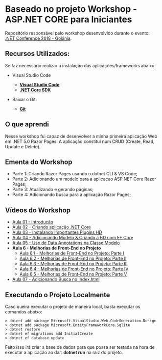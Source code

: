 # Baseado no projeto  Workshop - ASP.NET CORE para Iniciantes

Repositório responsável pelo workshop desenvolvido durante o evento: [.NET Conference 2018 - Goiânia](https://github.com/glaucia86/workshop-net-core-iniciantes).

## Recursos Utilizados:

Se faz necessário realizar a instalação das aplicações/frameworks abaixo:

* Visual Studio Code

    - **[Visual Studio Code](https://code.visualstudio.com/?WT.mc_id=aspcoreiniciantes-github-gllemos)**
    - **[.NET Core SDK](https://www.microsoft.com/net/download?WT.mc_id=aspcoreiniciantes-github-gllemos)**

* Baixar o Git:
    
    - **[Git](https://git-scm.com/downloads)**

## O que aprendi

Nesse workshop fui capaz de desenvolver a minha primeira aplicação Web em .NET  5.0 Razor Pages.
A aplicação constitui num CRUD (Create, Read, Update e Delete).

## Ementa do Workshop

- Parte 1: Criando Razor Pages usando o dotnet CLI & VS Code;
- Parte 2: Adicionando um modelo para a aplicaçao ASP.NET Core Razor Pages;
- Parte 3: Atualizando e gerando páginas;
- Parte 4: Adicionando busca para a aplicação Razor Pages;

## Vídeos do Workshop

- [Aula 01 - Introdução](https://youtu.be/njlmcXxSHE4)
- [Aula 02 - Criando aplicação .NET Core](https://youtu.be/QobTy9hMUsA)
- [Aula 03 - Instalando Importantes Plugins HD](https://youtu.be/QobTy9hMUsA)
- [Aula 04 - Adicionando Modelo & Criando a BD com EF Core](https://youtu.be/2UpKRHgE79I)
- [Aula 05 - Uso de Data Annotations na Classe Modelo](https://youtu.be/3rOydR0HVEk)
- **Aula 6 - Melhorias de Front-End no Projeto**
    - [Aula 6.1 - Melhorias de Front-End no Projeto: Parte I](https://youtu.be/NJ9PIn1iRSI)
    - [Aula 6.2 - Melhorias de Front-End no Projeto: Parte II](https://youtu.be/drXNN8vrG8o)
    - [Aula 6.3 - Melhorias de Front-End no Projeto: Parte III](https://youtu.be/YuB4AThdHkI)
    - [Aula 6.4 - Melhorias de Front-End no Projeto: Parte IV](https://youtu.be/47tG0qH6a_M)
    - [Aula 6.5 - Melhorias de Front-End no Projeto: Parte V](https://youtu.be/qiaqJplpNV0)
- [Aula 07 - Adicionando Busca no Index.html](https://youtu.be/2PJ5JZ5MTTo)


## Executando o Projeto Localmente

Caso queira executar o projeto de maneira local, basta executar os comandos abaixo:

```
> dotnet add package Microsoft.VisualStudio.Web.CodeGeneration.Design
> dotnet add package Microsoft.EntityFrameworkCore.Sqlite
> dotnet restore
> dotnet ef migrations add InitialCreate
> dotnet ef database update
```

Feito isso irá criar a base de dados para que possa ser testada na hora de executar a aplicação ao dar: **dotnet run** na raiz do projeto.


